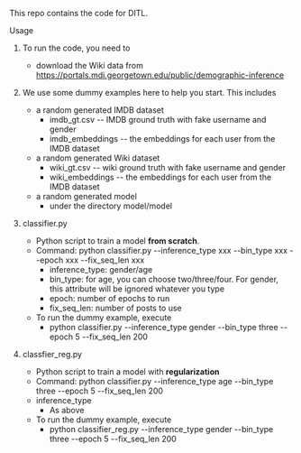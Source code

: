 This repo contains the code for DITL.

Usage
1. To run the code, you need to 
	* download the Wiki data from https://portals.mdi.georgetown.edu/public/demographic-inference  

2. We use some dummy examples here to help you start. This includes
	* a random generated IMDB dataset
		* imdb_gt.csv -- IMDB ground truth with fake username and gender
		* imdb_embeddings -- the embeddings for each user from the IMDB dataset
	* a random generated Wiki dataset
		* wiki_gt.csv -- wiki ground truth with fake username and gender
		* wiki_embeddings -- the embeddings for each user from the IMDB dataset
	* a random generated model
		* under the directory model/model
		
3. classifier.py  
	* Python script to train a model **from scratch**.  
	* Command: python classifier.py --inference_type xxx --bin_type xxx --epoch xxx --fix_seq_len xxx
	  	* inference_type: gender/age
		* bin_type: for age, you can choose two/three/four. For gender, this attribute will be ignored whatever you type
		* epoch: number of epochs to run
		* fix_seq_len: number of posts to use
	* To run the dummy example, execute 
		* python classifier.py --inference_type gender --bin_type three --epoch 5 --fix_seq_len 200
4. classfier_reg.py  
	* Python script to train a model with **regularization**  
	* Command: python classifier.py --inference_type age --bin_type three --epoch 5 --fix_seq_len 200  
	* inference_type
		* As above
	* To run the dummy example, execute 
		* python classifier_reg.py --inference_type gender --bin_type three --epoch 5 --fix_seq_len 200
		
